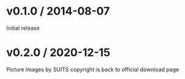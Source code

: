 # v0.1.0 / 2014-08-07

Initial release

# v0.2.0 / 2020-12-15

Picture Images by SUITS copyright is back to official download page 